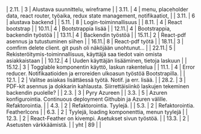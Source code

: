 | 2.11. | 3    | Alustava suunnittelu, wireframe |
| 3.11. | 4    | menu, placeholder data, react router, työaika, redux state management, notifikaatiot, |
| 3.11. | 6    | alustava backend |
| 5.11. | 8    | Login-toiminnallisuus |
| 8.11. | 4    | React bootstrap |
| 10.11.| 4    | Bootstrappia lisää |
| 12.11.| 4    | Bootstrappia, backendin työstöä |
| 13.11.| 4    | Backendin työstöä |
| 15.11.| 2    | React-pdf asennus ja tutustuminen siihen |
| 16.11.| 8    | React-pdf työtä |
| 18.11.| 3    | comfirm delete client. git push oli näköjään unohtunut... |
| 22.11.| 5    | Rekisteröitymis-toiminnallisuus, käyttäjä saa tiedot vain omista asiakkaistaan |
| 10.12.| 4    | Uuden käyttäjän lisääminen, tietoja laskuun |
| 15.12.| 3    | Togglable komponentin käyttö, laskun rakentelua |
| 11.1. | 4    | Error reducer. Notifikaatioiden ja erroreiden ulkoasun työstöä Bootstrapilla. |
| 12.1. | 2    | Valitse asiakas lisättäessä työtä. Notif. ja err. lisää. |
| 28.2. | 3    | PDF-kit asennus ja dokkarin kahlausta. Siirrettäisiinkö laskujen tekeminen backendin puolelle? |
| 2.3.  | 3    | Pyry Azureen |
| 3.3.  | 5    | Azuren konfigurointia. Continuous deployment Githubin ja Azuren välille. Refaktorointia. |
| 4.3.  | 2    | Refaktorointia. Tyylejä. |
| 5.3.  | 2    | Refaktorointia. FeatherIcons |
| 6.3.  | 2    | Tyylejä, loading komponenttia, menun tyylejä |
| 12.3. | 2    | React-Feather on kivempi. Asetukset sivun työstöä. |
| 13.3. | 2    | Asetusten värkkäämistä. |
| yht   | 89   | | 
